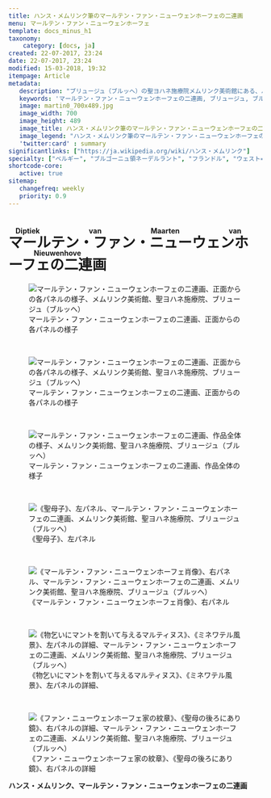 ```yaml
---
title: ハンス・メムリンク筆のマールテン・ファン・ニューウェンホーフェの二連画
menu: マールテン・ファン・ニューウェンホーフェ
template: docs_minus_h1
taxonomy:
    category: [docs, ja]
created: 22-07-2017, 23:24
date: 22-07-2017, 23:24
modified: 15-03-2018, 19:32
itempage: Article
metadata:
   description: "ブリュージュ（ブルッヘ）の聖ヨハネ施療院メムリンク美術館にある、ハンス・メムリンクが作ったマールテン・ファン・ニューウェンホーフェの二連画を写真や文書で紹介する"
   keywords: 'マールテン・ファン・ニューウェンホーフェの二連画, ブリュージュ, ブルッヘ, 聖ヨハネ施療院, メムリンク美術館, メムリンク, Hans Memling, Memling, Hans Memlinc, Memlinc'
   image: martin0_700x489.jpg
   image_width: 700
   image_height: 489
   image_title: ハンス・メムリンク筆のマールテン・ファン・ニューウェンホーフェの二連画
   image_legend: "ハンス・メムリンク筆のマールテン・ファン・ニューウェンホーフェの二連画、正面からの各パネルの様子"
   'twitter:card' : summary
significantlinks: ["https://ja.wikipedia.org/wiki/ハンス・メムリンク"]
specialty: ["ベルギー", "ブルゴーニュ領ネーデルラント", "フランドル", "ウェスト=フランデレン州", "ブリュージュ", "ブルッヘ", "初期フランドル派", "北方ルネサンス", "フランドル絵画", "聖ヨハネ施療院", "ハンス・メムリンク美術館", "ハンス・メムリンク", "マールテン・ファン・ニューウェンホーフェの二連画", "Ursulaschrijn", "Hans Memling", "Memling", "Hans Memlinc", "Memlinc", "Sint-Janshospitaal", "マールテン・ファン・ニューウェンホーフェの二連画", "Diptiek van Maarten van Nieuwenhove"]
shortcode-core:
   active: true
sitemap:
   changefreq: weekly
   priority: 0.9
---
```

# <ruby><rb lang="ja">マールテン・ファン・ニューウェンホーフェの二連画</rb><rt lang="nl">Diptiek van Maarten van Nieuwenhove</rt></ruby>

<figure><picture>
<source
sizes="(max-width: 767px) 98vw, (min-width: 959px) 50vw, 86vw"
srcset="
/user/sites/docs/pages/01.home/06.bruges/01.hopital-saint-jean/03.martin/martin6-280.webp 280w,
/user/sites/docs/pages/01.home/06.bruges/01.hopital-saint-jean/03.martin/martin6-380.webp 380w,
/user/sites/docs/pages/01.home/06.bruges/01.hopital-saint-jean/03.martin/martin6-480.webp 480w,
/user/sites/docs/pages/01.home/06.bruges/01.hopital-saint-jean/03.martin/martin6-640.webp 640w,
/user/sites/docs/pages/01.home/06.bruges/01.hopital-saint-jean/03.martin/martin6-840.webp 840w,
/user/sites/docs/pages/01.home/06.bruges/01.hopital-saint-jean/03.martin/martin6-1280.webp 1280w,
/user/sites/docs/pages/01.home/06.bruges/01.hopital-saint-jean/03.martin/martin6-1600.webp 1600w,
/user/sites/docs/pages/01.home/06.bruges/01.hopital-saint-jean/03.martin/martin6-1920.webp 1920w"
type="image/webp" />
<img
src="/user/sites/docs/pages/01.home/06.bruges/01.hopital-saint-jean/03.martin/martin6-840.jpg" title="マールテン・ファン・ニューウェンホーフェの二連画、正面からの各パネルの様子、メムリンク美術館、聖ヨハネ施療院、ブリュージュ（ブルッヘ）" alt="マールテン・ファン・ニューウェンホーフェの二連画、正面からの各パネルの様子、メムリンク美術館、聖ヨハネ施療院、ブリュージュ（ブルッヘ）" class="class-diane-img"
sizes="(max-width: 767px) 98vw, (min-width: 959px) 50vw, 86vw"
srcset="
/user/sites/docs/pages/01.home/06.bruges/01.hopital-saint-jean/03.martin/martin6-280.jpg 280w,
/user/sites/docs/pages/01.home/06.bruges/01.hopital-saint-jean/03.martin/martin6-380.jpg 380w,
/user/sites/docs/pages/01.home/06.bruges/01.hopital-saint-jean/03.martin/martin6-480.jpg 480w,
/user/sites/docs/pages/01.home/06.bruges/01.hopital-saint-jean/03.martin/martin6-640.jpg 640w,
/user/sites/docs/pages/01.home/06.bruges/01.hopital-saint-jean/03.martin/martin6-840.jpg 840w,
/user/sites/docs/pages/01.home/06.bruges/01.hopital-saint-jean/03.martin/martin6-1280.jpg 1280w,
/user/sites/docs/pages/01.home/06.bruges/01.hopital-saint-jean/03.martin/martin6-1600.jpg 1600w,
/user/sites/docs/pages/01.home/06.bruges/01.hopital-saint-jean/03.martin/martin6-1920.jpg 1920w">
</picture><figcaption>マールテン・ファン・ニューウェンホーフェの二連画、正面からの各パネルの様子</figcaption></figure>

<br>

<figure><picture>
<source
sizes="(max-width: 767px) 98vw, (min-width: 959px) 50vw, 86vw"
srcset="
/user/sites/docs/pages/01.home/06.bruges/01.hopital-saint-jean/03.martin/martin8-280.webp 280w,
/user/sites/docs/pages/01.home/06.bruges/01.hopital-saint-jean/03.martin/martin8-380.webp 380w,
/user/sites/docs/pages/01.home/06.bruges/01.hopital-saint-jean/03.martin/martin8-480.webp 480w,
/user/sites/docs/pages/01.home/06.bruges/01.hopital-saint-jean/03.martin/martin8-640.webp 640w,
/user/sites/docs/pages/01.home/06.bruges/01.hopital-saint-jean/03.martin/martin8-840.webp 840w,
/user/sites/docs/pages/01.home/06.bruges/01.hopital-saint-jean/03.martin/martin8-1280.webp 1280w,
/user/sites/docs/pages/01.home/06.bruges/01.hopital-saint-jean/03.martin/martin8-1600.webp 1600w,
/user/sites/docs/pages/01.home/06.bruges/01.hopital-saint-jean/03.martin/martin8-1920.webp 1920w"
type="image/webp" />
<img
src="/user/sites/docs/pages/01.home/06.bruges/01.hopital-saint-jean/03.martin/martin8-840.jpg" title="マールテン・ファン・ニューウェンホーフェの二連画、正面からの各パネルの様子、メムリンク美術館、聖ヨハネ施療院、ブリュージュ（ブルッヘ）" alt="マールテン・ファン・ニューウェンホーフェの二連画、正面からの各パネルの様子、メムリンク美術館、聖ヨハネ施療院、ブリュージュ（ブルッヘ）" class="class-diane-img"
sizes="(max-width: 767px) 98vw, (min-width: 959px) 50vw, 86vw"
srcset="
/user/sites/docs/pages/01.home/06.bruges/01.hopital-saint-jean/03.martin/martin8-280.jpg 280w,
/user/sites/docs/pages/01.home/06.bruges/01.hopital-saint-jean/03.martin/martin8-380.jpg 380w,
/user/sites/docs/pages/01.home/06.bruges/01.hopital-saint-jean/03.martin/martin8-480.jpg 480w,
/user/sites/docs/pages/01.home/06.bruges/01.hopital-saint-jean/03.martin/martin8-640.jpg 640w,
/user/sites/docs/pages/01.home/06.bruges/01.hopital-saint-jean/03.martin/martin8-840.jpg 840w,
/user/sites/docs/pages/01.home/06.bruges/01.hopital-saint-jean/03.martin/martin8-1280.jpg 1280w,
/user/sites/docs/pages/01.home/06.bruges/01.hopital-saint-jean/03.martin/martin8-1600.jpg 1600w,
/user/sites/docs/pages/01.home/06.bruges/01.hopital-saint-jean/03.martin/martin8-1920.jpg 1920w">
</picture><figcaption>マールテン・ファン・ニューウェンホーフェの二連画、正面からの各パネルの様子</figcaption></figure>

<br>

<figure><picture>
<source
sizes="(max-width: 767px) 98vw, (min-width: 959px) 50vw, 86vw"
srcset="
/user/sites/docs/pages/01.home/06.bruges/01.hopital-saint-jean/03.martin/martin9-280.webp 280w,
/user/sites/docs/pages/01.home/06.bruges/01.hopital-saint-jean/03.martin/martin9-380.webp 380w,
/user/sites/docs/pages/01.home/06.bruges/01.hopital-saint-jean/03.martin/martin9-480.webp 480w,
/user/sites/docs/pages/01.home/06.bruges/01.hopital-saint-jean/03.martin/martin9-640.webp 640w,
/user/sites/docs/pages/01.home/06.bruges/01.hopital-saint-jean/03.martin/martin9-840.webp 840w,
/user/sites/docs/pages/01.home/06.bruges/01.hopital-saint-jean/03.martin/martin9-1280.webp 1280w,
/user/sites/docs/pages/01.home/06.bruges/01.hopital-saint-jean/03.martin/martin9-1600.webp 1600w,
/user/sites/docs/pages/01.home/06.bruges/01.hopital-saint-jean/03.martin/martin9-1920.webp 1920w"
type="image/webp" />
<img
src="/user/sites/docs/pages/01.home/06.bruges/01.hopital-saint-jean/03.martin/martin9-840.jpg" title="マールテン・ファン・ニューウェンホーフェの二連画、作品全体の様子、メムリンク美術館、聖ヨハネ施療院、ブリュージュ（ブルッヘ）" alt="マールテン・ファン・ニューウェンホーフェの二連画、作品全体の様子、メムリンク美術館、聖ヨハネ施療院、ブリュージュ（ブルッヘ）" class="class-70-img"
sizes="(max-width: 767px) 98vw, (min-width: 959px) 50vw, 86vw"
srcset="
/user/sites/docs/pages/01.home/06.bruges/01.hopital-saint-jean/03.martin/martin9-280.jpg 280w,
/user/sites/docs/pages/01.home/06.bruges/01.hopital-saint-jean/03.martin/martin9-380.jpg 380w,
/user/sites/docs/pages/01.home/06.bruges/01.hopital-saint-jean/03.martin/martin9-480.jpg 480w,
/user/sites/docs/pages/01.home/06.bruges/01.hopital-saint-jean/03.martin/martin9-640.jpg 640w,
/user/sites/docs/pages/01.home/06.bruges/01.hopital-saint-jean/03.martin/martin9-840.jpg 840w,
/user/sites/docs/pages/01.home/06.bruges/01.hopital-saint-jean/03.martin/martin9-1280.jpg 1280w,
/user/sites/docs/pages/01.home/06.bruges/01.hopital-saint-jean/03.martin/martin9-1600.jpg 1600w,
/user/sites/docs/pages/01.home/06.bruges/01.hopital-saint-jean/03.martin/martin9-1920.jpg 1920w">
</picture><figcaption>マールテン・ファン・ニューウェンホーフェの二連画、作品全体の様子</figcaption></figure>

<br>

<figure><picture>
<source
sizes="(max-width: 767px) 98vw, (min-width: 959px) 50vw, 86vw"
srcset="
/user/sites/docs/pages/01.home/06.bruges/01.hopital-saint-jean/03.martin/martin2-280.webp 280w,
/user/sites/docs/pages/01.home/06.bruges/01.hopital-saint-jean/03.martin/martin2-380.webp 380w,
/user/sites/docs/pages/01.home/06.bruges/01.hopital-saint-jean/03.martin/martin2-480.webp 480w,
/user/sites/docs/pages/01.home/06.bruges/01.hopital-saint-jean/03.martin/martin2-640.webp 640w,
/user/sites/docs/pages/01.home/06.bruges/01.hopital-saint-jean/03.martin/martin2-840.webp 840w,
/user/sites/docs/pages/01.home/06.bruges/01.hopital-saint-jean/03.martin/martin2-1280.webp 1280w,
/user/sites/docs/pages/01.home/06.bruges/01.hopital-saint-jean/03.martin/martin2-1600.webp 1600w,
/user/sites/docs/pages/01.home/06.bruges/01.hopital-saint-jean/03.martin/martin2-1920.webp 1920w"
type="image/webp" />
<img
src="/user/sites/docs/pages/01.home/06.bruges/01.hopital-saint-jean/03.martin/martin2-840.jpg" title="《聖母子》、左パネル、マールテン・ファン・ニューウェンホーフェの二連画、メムリンク美術館、聖ヨハネ施療院、ブリュージュ（ブルッヘ）" alt="《聖母子》、左パネル、マールテン・ファン・ニューウェンホーフェの二連画、メムリンク美術館、聖ヨハネ施療院、ブリュージュ（ブルッヘ）" class="class-40-img"
sizes="(max-width: 767px) 98vw, (min-width: 959px) 50vw, 86vw"
srcset="
/user/sites/docs/pages/01.home/06.bruges/01.hopital-saint-jean/03.martin/martin2-280.jpg 280w,
/user/sites/docs/pages/01.home/06.bruges/01.hopital-saint-jean/03.martin/martin2-380.jpg 380w,
/user/sites/docs/pages/01.home/06.bruges/01.hopital-saint-jean/03.martin/martin2-480.jpg 480w,
/user/sites/docs/pages/01.home/06.bruges/01.hopital-saint-jean/03.martin/martin2-640.jpg 640w,
/user/sites/docs/pages/01.home/06.bruges/01.hopital-saint-jean/03.martin/martin2-840.jpg 840w,
/user/sites/docs/pages/01.home/06.bruges/01.hopital-saint-jean/03.martin/martin2-1280.jpg 1280w,
/user/sites/docs/pages/01.home/06.bruges/01.hopital-saint-jean/03.martin/martin2-1600.jpg 1600w,
/user/sites/docs/pages/01.home/06.bruges/01.hopital-saint-jean/03.martin/martin2-1920.jpg1920w">
</picture><figcaption>《聖母子》、左パネル</figcaption></figure>

<br>

<figure><picture>
<source
sizes="(max-width: 767px) 98vw, (min-width: 959px) 50vw, 86vw"
srcset="
/user/sites/docs/pages/01.home/06.bruges/01.hopital-saint-jean/03.martin/martin3-280.webp 280w,
/user/sites/docs/pages/01.home/06.bruges/01.hopital-saint-jean/03.martin/martin3-380.webp 380w,
/user/sites/docs/pages/01.home/06.bruges/01.hopital-saint-jean/03.martin/martin3-480.webp 480w,
/user/sites/docs/pages/01.home/06.bruges/01.hopital-saint-jean/03.martin/martin3-640.webp 640w,
/user/sites/docs/pages/01.home/06.bruges/01.hopital-saint-jean/03.martin/martin3-840.webp 840w,
/user/sites/docs/pages/01.home/06.bruges/01.hopital-saint-jean/03.martin/martin3-1280.webp 1280w,
/user/sites/docs/pages/01.home/06.bruges/01.hopital-saint-jean/03.martin/martin3-1600.webp 1600w,
/user/sites/docs/pages/01.home/06.bruges/01.hopital-saint-jean/03.martin/martin3-1920.webp 1920w"
type="image/webp" />
<img
src="/user/sites/docs/pages/01.home/06.bruges/01.hopital-saint-jean/03.martin/martin3-840.jpg" title="《マールテン・ファン・ニューウェンホーフェ肖像》、右パネル、マールテン・ファン・ニューウェンホーフェの二連画、メムリンク美術館、聖ヨハネ施療院、ブリュージュ（ブルッヘ）" alt="《マールテン・ファン・ニューウェンホーフェ肖像》、右パネル、マールテン・ファン・ニューウェンホーフェの二連画、メムリンク美術館、聖ヨハネ施療院、ブリュージュ（ブルッヘ）" class="class-40-img"
sizes="(max-width: 767px) 98vw, (min-width: 959px) 50vw, 86vw"
srcset="
/user/sites/docs/pages/01.home/06.bruges/01.hopital-saint-jean/03.martin/martin3-280.jpg 280w,
/user/sites/docs/pages/01.home/06.bruges/01.hopital-saint-jean/03.martin/martin3-380.jpg 380w,
/user/sites/docs/pages/01.home/06.bruges/01.hopital-saint-jean/03.martin/martin3-480.jpg 480w,
/user/sites/docs/pages/01.home/06.bruges/01.hopital-saint-jean/03.martin/martin3-640.jpg 640w,
/user/sites/docs/pages/01.home/06.bruges/01.hopital-saint-jean/03.martin/martin3-840.jpg 840w,
/user/sites/docs/pages/01.home/06.bruges/01.hopital-saint-jean/03.martin/martin3-1280.jpg 1280w,
/user/sites/docs/pages/01.home/06.bruges/01.hopital-saint-jean/03.martin/martin3-1600.jpg 1600w,
/user/sites/docs/pages/01.home/06.bruges/01.hopital-saint-jean/03.martin/martin3-1920.jpg 1920w">
</picture><figcaption>《マールテン・ファン・ニューウェンホーフェ肖像》、右パネル</figcaption></figure>

<br>

<figure><picture>
<source
sizes="(max-width: 767px) 98vw, (min-width: 959px) 50vw, 86vw"
srcset="
/user/sites/docs/pages/01.home/06.bruges/01.hopital-saint-jean/03.martin/martin4-280.webp 280w,
/user/sites/docs/pages/01.home/06.bruges/01.hopital-saint-jean/03.martin/martin4-380.webp 380w,
/user/sites/docs/pages/01.home/06.bruges/01.hopital-saint-jean/03.martin/martin4-480.webp 480w,
/user/sites/docs/pages/01.home/06.bruges/01.hopital-saint-jean/03.martin/martin4-640.webp 640w,
/user/sites/docs/pages/01.home/06.bruges/01.hopital-saint-jean/03.martin/martin4-840.webp 840w,
/user/sites/docs/pages/01.home/06.bruges/01.hopital-saint-jean/03.martin/martin4-1280.webp 1280w,
/user/sites/docs/pages/01.home/06.bruges/01.hopital-saint-jean/03.martin/martin4-1600.webp 1600w,
/user/sites/docs/pages/01.home/06.bruges/01.hopital-saint-jean/03.martin/martin4-1920.webp 1920w"
type="image/webp" />
<img
src="/user/sites/docs/pages/01.home/06.bruges/01.hopital-saint-jean/03.martin/martin4-840.jpg" title="《物乞いにマントを割いて与えるマルティヌス》、《ミネワテル風景》、左パネルの詳細、マールテン・ファン・ニューウェンホーフェの二連画、メムリンク美術館、聖ヨハネ施療院、ブリュージュ（ブルッヘ）" alt="《物乞いにマントを割いて与えるマルティヌス》、《ミネワテル風景》、左パネルの詳細、マールテン・ファン・ニューウェンホーフェの二連画、メムリンク美術館、聖ヨハネ施療院、ブリュージュ（ブルッヘ）" class="class-diane-img"
sizes="(max-width: 767px) 98vw, (min-width: 959px) 50vw, 86vw"
srcset="
/user/sites/docs/pages/01.home/06.bruges/01.hopital-saint-jean/03.martin/martin4-280.jpg 280w,
/user/sites/docs/pages/01.home/06.bruges/01.hopital-saint-jean/03.martin/martin4-380.jpg 380w,
/user/sites/docs/pages/01.home/06.bruges/01.hopital-saint-jean/03.martin/martin4-480.jpg 480w,
/user/sites/docs/pages/01.home/06.bruges/01.hopital-saint-jean/03.martin/martin4-640.jpg 640w,
/user/sites/docs/pages/01.home/06.bruges/01.hopital-saint-jean/03.martin/martin4-840.jpg 840w,
/user/sites/docs/pages/01.home/06.bruges/01.hopital-saint-jean/03.martin/martin4-1280.jpg 1280w,
/user/sites/docs/pages/01.home/06.bruges/01.hopital-saint-jean/03.martin/martin4-1600.jpg 1600w,
/user/sites/docs/pages/01.home/06.bruges/01.hopital-saint-jean/03.martin/martin4-1920.jpg 1920w">
</picture><figcaption>《物乞いにマントを割いて与えるマルティヌス》、《ミネワテル風景》、左パネルの詳細、</figcaption></figure>

<br>

<figure><picture>
<source
sizes="(max-width: 767px) 98vw, (min-width: 959px) 50vw, 86vw"
srcset="
/user/sites/docs/pages/01.home/06.bruges/01.hopital-saint-jean/03.martin/martin5-280.webp 280w,
/user/sites/docs/pages/01.home/06.bruges/01.hopital-saint-jean/03.martin/martin5-380.webp 380w,
/user/sites/docs/pages/01.home/06.bruges/01.hopital-saint-jean/03.martin/martin5-480.webp 480w,
/user/sites/docs/pages/01.home/06.bruges/01.hopital-saint-jean/03.martin/martin5-640.webp 640w,
/user/sites/docs/pages/01.home/06.bruges/01.hopital-saint-jean/03.martin/martin5-840.webp 840w,
/user/sites/docs/pages/01.home/06.bruges/01.hopital-saint-jean/03.martin/martin5-1280.webp 1280w,
/user/sites/docs/pages/01.home/06.bruges/01.hopital-saint-jean/03.martin/martin5-1600.webp 1600w,
/user/sites/docs/pages/01.home/06.bruges/01.hopital-saint-jean/03.martin/martin5-1920.webp 1920w"
type="image/webp" />
<img
src="/user/sites/docs/pages/01.home/06.bruges/01.hopital-saint-jean/03.martin/martin5-840.jpg" title="《ファン・ニューウェンホーフェ家の紋章》、《聖母の後ろにあり鏡》、右パネルの詳細、マールテン・ファン・ニューウェンホーフェの二連画、メムリンク美術館、聖ヨハネ施療院、ブリュージュ（ブルッヘ）" alt="《ファン・ニューウェンホーフェ家の紋章》、《聖母の後ろにあり鏡》、右パネルの詳細、マールテン・ファン・ニューウェンホーフェの二連画、メムリンク美術館、聖ヨハネ施療院、ブリュージュ（ブルッヘ）" class="class-diane-img"
sizes="(max-width: 767px) 98vw, (min-width: 959px) 50vw, 86vw"
srcset="
/user/sites/docs/pages/01.home/06.bruges/01.hopital-saint-jean/03.martin/martin5-280.jpg 280w,
/user/sites/docs/pages/01.home/06.bruges/01.hopital-saint-jean/03.martin/martin5-380.jpg 380w,
/user/sites/docs/pages/01.home/06.bruges/01.hopital-saint-jean/03.martin/martin5-480.jpg 480w,
/user/sites/docs/pages/01.home/06.bruges/01.hopital-saint-jean/03.martin/martin5-640.jpg 640w,
/user/sites/docs/pages/01.home/06.bruges/01.hopital-saint-jean/03.martin/martin5-840.jpg 840w,
/user/sites/docs/pages/01.home/06.bruges/01.hopital-saint-jean/03.martin/martin5-1280.jpg 1280w,
/user/sites/docs/pages/01.home/06.bruges/01.hopital-saint-jean/03.martin/martin5-1600.jpg 1600w,
/user/sites/docs/pages/01.home/06.bruges/01.hopital-saint-jean/03.martin/martin5-1920.jpg 1920w">
</picture><figcaption>《ファン・ニューウェンホーフェ家の紋章》、《聖母の後ろにあり鏡》、右パネルの詳細</figcaption></figure>

**ハンス・メムリンク、マールテン・ファン・ニューウェンホーフェの二連画**  